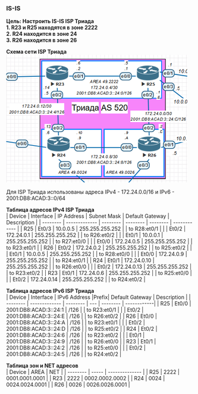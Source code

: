 ### IS-IS
**Цель: Настроить IS-IS ISP Триада**    
**1. R23 и R25 находятся в зоне 2222**  
**2. R24 находится в зоне 24**  
**3. R26 находится в зоне 26**  

**Схема сети ISP Триада**  
![](https://github.com/merkelev/neteng/blob/main/labs/7-IS-IS/NET-ISP-TRIADA2.png)  

Для ISP Триада использованы адреса IPv4 - 172.24.0.0/16 и IPv6 - 2001:DB8:ACAD:3::0/64  

**Таблица адресов IPv4 ISP Триада**  
| Device   | Interface     | IP Address  | Subnet Mask | Default Gateway | Description  |
| -------- | ------------- | --------    | --------    | --------        | ------------ |
| R25      | Et0/3         | 10.0.0.5    | 255.255.255.252 |             | to R28:et0/1 |
|          | Et0/2         | 172.24.0.1  | 255.255.255.252 |             | to R26:et0/2 |
|          | Et0/1         | 10.0.0.1    | 255.255.255.252 |             | to R27:et0/0 |
|          | Et0/0         | 172.24.0.5  | 255.255.255.252 |             | to R23:et0/1 |
| R26      | Et0/2         | 172.24.0.2  | 255.255.255.252 |             | to R25:et0/2 |
|          | Et0/1         | 10.0.0.5    | 255.255.255.252 |             | to R28:et0/0 |
|          | Et0/0         | 172.24.0.9  | 255.255.255.252 |             | to R24:et0/1 |
| R24      | Et0/1         | 172.24.0.10 | 255.255.255.252 |             | to R26:et0/0 |
|          | Et0/2         | 172.24.0.13 | 255.255.255.252 |             | to R23:et0/2 | 
| R23      | Et0/1         | 172.24.0.6  | 255.255.255.252 |             | to R25:et0/0 |
|          | Et0/2         | 172.24.0.14 | 255.255.255.252 |             | to R24:et0/2 | 

**Таблица адресов IPv6 ISP Триада**  
| Device   | Interface     |  IPv6 Address          |Prefix| Default Gateway        |  Description | 
| -------- | ------------- |   --------             | ---  | --------               |  ------------|
| R25      | Et0/0         | 2001:DB8:ACAD:3::24:1  | /126 |                        | to R23:et0/1 |
|          | Et0/2         | 2001:DB8:ACAD:3::24:E  | /126 |                        | to R26:et0/2 |
| R26      | Et0/0         | 2001:DB8:ACAD:3::24:A  | /126 |                        | to R23:et0/1 |
|          | Et0/2         | 2001:DB8:ACAD:3::24:D  | /126 |                        | to R25:et0/2 |
| R24      | Et0/2         | 2001:DB8:ACAD:3::24:6  | /126 |                        | to R23:et0/2 |
|          | Et0/1         | 2001:DB8:ACAD:3::24:9  | /126 |                        | to R26:et0/0 |
| R23      | Et0/1         | 2001:DB8:ACAD:3::24:2  | /126 |                        | to R25:et0/0 |
|          | Et0/2         | 2001:DB8:ACAD:3::24:5  | /126 |                        | to R24:et0/2 |

**Таблица зон и NET адресов**  
| Device   | AREA  | NET            |
| -------- | ----- | -------------- |
| R25      | 2222  | 0001.0001.0001 |
| R23      | 2222  | 0002.0002.0002 |
| R24      | 0024  | 0024.0024.0001 |
| R26      | 0026  | 0026.0026.0001 |
